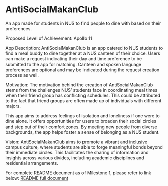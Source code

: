 # AntiSocialMakanClub
An app made for students in NUS to find people to dine with based on their preferences.

Proposed Level of Achievement: Apollo 11

App Description: 
AntiSocialMakanClub is an app catered to NUS students to find a meal buddy to dine together at a NUS canteen of their choice. Users can make a request indicating their day and time preference to be submitted to the app for matching. Canteen and spoken language preferences are optional and may be indicated during the request creation process as well.

Motivation: 
The motivation behind the creation of AntiSocialMakanClub stems from the challenges NUS’ students face in coordinating meal times when their friend group has conflicting schedules. This could be attributed to the fact that friend groups are often made up of individuals with different majors.

This app aims to address feelings of isolation and loneliness if one were to dine alone. It offers opportunities for users to broaden their social circles and step out of their comfort zones. By meeting new people from diverse backgrounds, the app helps foster a sense of belonging as a NUS student.

Vision:
AntiSocialMakanClub aims to promote a vibrant and inclusive campus culture, where students are able to forge meaningful bonds beyond their immediate circles. This facilitates the sharing of information and insights across various divides, including academic disciplines and residential arrangements.

For complete README document as of Milestone 1, please refer to link below:
[README full document](https://drive.google.com/file/d/1K8npInmoW6zPKej_b42-NhSgB4iRavFP/view?usp=sharing)